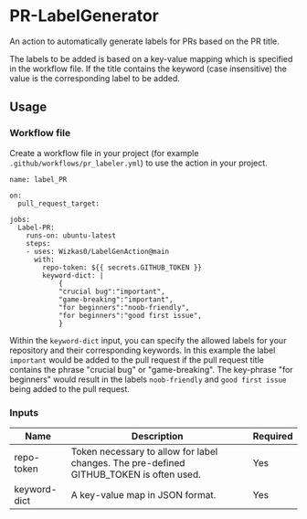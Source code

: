 # PR-LabelGenerator
An action to automatically generate labels for PRs based on the PR title.

The labels to be added is based on a key-value mapping which is specified in
the workflow file. If the title contains the keyword (case insensitive) the 
value is the corresponding label to be added.

## Usage
### Workflow file
Create a workflow file in your project (for example `.github/workflows/pr_labeler.yml`)
to use the action in your project.

```
name: label_PR

on:
  pull_request_target:

jobs:
  Label-PR:
    runs-on: ubuntu-latest
    steps:
    - uses: Wizkas0/LabelGenAction@main
      with:
        repo-token: ${{ secrets.GITHUB_TOKEN }}
        keyword-dict: | 
            { 
            "crucial bug":"important",
            "game-breaking":"important",
            "for beginners":"noob-friendly",
            "for beginners":"good first issue",
            }
```
Within the `keyword-dict` input, you can specify the allowed labels for your repository
and their corresponding keywords. In this example the label `important` would be added to the pull request if
the pull request title contains the phrase "crucial bug" or "game-breaking". The key-phrase "for beginners" would 
result in the labels `noob-friendly` and `good first issue` being added to the pull request.

### Inputs

| Name  | Description  | Required  |
|---|---|---|
| repo-token  | Token necessary to allow for label changes. The pre-defined GITHUB_TOKEN is often used.  | Yes  |
| keyword-dict  | A key-value map in JSON format. | Yes  |